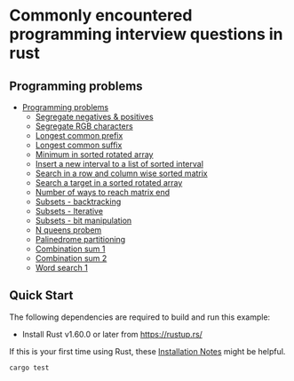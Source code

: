# Commonly encountered programming interview questions in rust

## Programming problems
  - [Programming problems](#programming-problems)
    - [Segregate negatives & positives](https://github.com/ratulb/programming_interview_questions_in_rust/blob/master/segregate_pos_and_negs/src/lib.rs)
    - [Segregate RGB characters](https://github.com/ratulb/programming_interview_questions_in_rust/blob/master/segregate_rgb_characters/src/lib.rs)
    - [Longest common prefix](https://github.com/ratulb/programming_interview_questions_in_rust/blob/master/longest_common_prefix/src/lib.rs)
    - [Longest common suffix](https://github.com/ratulb/programming_interview_questions_in_rust/blob/master/longest_common_suffix/src/lib.rs)
    - [Minimum in sorted rotated array](https://github.com/ratulb/programming_interview_questions_in_rust/blob/master/min_in_sorted_rotated_array/src/lib.rs)
    - [Insert a new interval to a list of sorted interval](https://github.com/ratulb/programming_interview_questions_in_rust/blob/master/insert_new_interval/src/lib.rs)
    - [Search in a row and column wise sorted matrix](https://github.com/ratulb/programming_interview_questions_in_rust/blob/master/search_in_sorted_matrix/src/lib.rs)
    - [Search a target in a sorted rotated array](https://github.com/ratulb/programming_interview_questions_in_rust/blob/master/search_in_sorted_rotated_array/src/lib.rs)
    - [Number of ways to reach matrix end](https://github.com/ratulb/programming_interview_questions_in_rust/blob/master/num_ways_to_reach_matrix_end/src/lib.rs)
    - [Subsets - backtracking](https://github.com/ratulb/programming_interview_questions_in_rust/blob/master/subsets_backtracking/src/lib.rs)
    - [Subsets - Iterative](https://github.com/ratulb/programming_interview_questions_in_rust/blob/master/subsets_iterative/src/lib.rs)
    - [Subsets - bit manipulation](https://github.com/ratulb/programming_interview_questions_in_rust/blob/master/subsets_bit_manipulatiion/src/lib.rs)
    - [N queens probem](https://github.com/ratulb/programming_interview_questions_in_rust/blob/master/n_queens/src/lib.rs)
    - [Palinedrome partitioning](https://github.com/ratulb/programming_interview_questions_in_rust/blob/master/palinedrome_partitioning/src/lib.rs)
    - [Combination sum 1](https://github.com/ratulb/programming_interview_questions_in_rust/blob/master/combination_sum_1/src/lib.rs)
    - [Combination sum 2](https://github.com/ratulb/programming_interview_questions_in_rust/blob/master/combination_sum_2/src/lib.rs)
    - [Word search 1](https://github.com/ratulb/programming_interview_questions_in_rust/blob/master/word_search_1/src/lib.rs)
    
## Quick Start

The following dependencies are required to build and run this example:

- Install Rust v1.60.0 or later from https://rustup.rs/

If this is your first time using Rust, these [Installation
Notes](README-installation-notes.md) might be helpful.

```bash
cargo test
```

